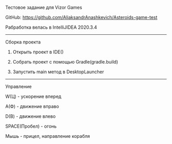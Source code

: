 Тестовое задание для Vizor Games

GitHub: https://github.com/AliaksandrAnashkevich/Asteroids-game-test

Рабработка велась в IntelliJIDEA 2020.3.4

-------------------------------------------------------

Сборка проекта

1. Открыть проект в IDE()

2. Собрать проект с помощью Gradle(gradle.build)

3. Запустить main метод в DesktopLauncher

------------------------------------------------------------------

Управление 

W(Ц) - ускорение вперед

A(Ф) - движение вправо

D(В) - движение влево

SPACE(Пробел) - огонь

Мышь - прицел, направление корабля